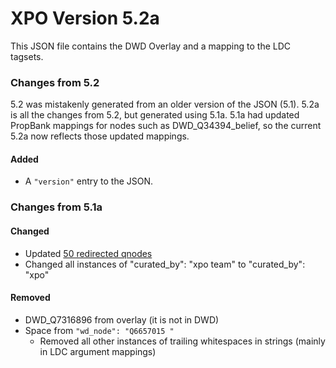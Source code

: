 # XPO Version 5.2a

This JSON file contains the DWD Overlay and a mapping to the LDC tagsets.

### Changes from 5.2

5.2 was mistakenly generated from an older version of the JSON (5.1). 5.2a is all the changes from 5.2, but generated using 5.1a. 5.1a had updated PropBank mappings for nodes such as DWD_Q34394_belief, so the current 5.2a now reflects those updated mappings.

#### Added

* A `"version"` entry to the JSON.

### Changes from 5.1a

#### Changed

* Updated [50 redirected qnodes](https://github.com/e-spaulding/xpo/issues/4#issue-1371674763)
* Changed all instances of "curated_by": "xpo team" to "curated_by": "xpo"

#### Removed

* DWD_Q7316896 from overlay (it is not in DWD)
* Space from `"wd_node": "Q6657015 "`
  * Removed all other instances of trailing whitespaces in strings (mainly in LDC argument mappings)
